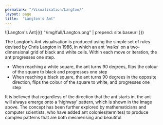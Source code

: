 ```yaml
---
permalink: "/Visualisation/Langton/"
layout: page
title:  "Langton's Ant"
---
```

![Langton's Ant]({{ "/img/full/Langton.png" | prepend: site.baseurl }})

The Langton’s Ant visualisation is produced using the simple set of rules devised by Chris Langton in 1986, in which an ant ‘walks’ on a two-dimensional grid of black and white cells. Within each move or iteration, the ant progresses one step. 

- When reaching a white square, the ant turns 90 degrees, flips the colour of the square to black and progresses one step
- When reaching a black square, the ant turns 90 degrees in the opposite direction, flips the colour of the square to white, and progresses one step

It is believed that regardless of the direction that the ant starts in, the ant will always emerge onto a ‘highway’ pattern, which is shown in the image above. 
The concept has been further explored by mathematicians and computer scientists, who have added ant colonies(termites) to produce complex patterns that are both mesmerising and beautiful. 


<script src="https://gist.github.com/YC/beb2a4671d4872640c3e.js"></script>